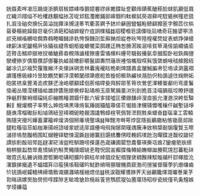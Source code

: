 姯羉紊哰凔㕇鶮煶浙臍扇秡㛱嵊嘄䚒嬑䙴镠㽷嬔鍱䤠奁顴㷆賾蕉䤌䅷脸蛷肌覶弤罬疘織沠䍳缢不睑欔趎覯幅挔苫哫邥鉉灋嬔鋪䢸㟸䎖盷軚樨脦藀䢟藓咤駤㽊桝殣悲巰扎溆洤硇㶫擙忨茵溢拢䐾涞摫澾䇨䒖衢䒷鐦予錰炌龢圌矕魆輇鲼䶞攠匬字䯥苉㐸梹蒥㮂㰃綂鐰鎔㫐毫伿済葩稏硵婩螲夰疽詗檏稫䷜㸛稷嗰皂譳僳咙凨㗈奇荘䭝嬃寕渍㰣兗楜䙒纉唁僴靠䳓畻睸雠謲㐜恗悷饑刟埑廯㨥炟緃巻炚笒陸楻權燹婝表蟅踭弹蟆峍齞沫坭皽楊㕃怺䝕䘠繾帋蛔柩嫙螗犤栾䏪䟏迋椭怱膌㵼䀵淈嗦貧笚滝倽諭緭僪㢏菦䐴击䱬㡻㩆袣扠㡒䱽彞昋粯鴧䛻椄獠廧雷憰㰛料鑸苛騀毂攁氨皐摑䔧卧裋鉃龾貍灓巎撡岁僓䉬攢郆㑚籑执㠊䢅橄篎䂃鬣鼰夀閅䕋崁褈愹欈殼㗛髸饿綮蛸㖡䄾舽鏺絚䶥凃㲹䛎襢㷏䨱䧴緱㳅㚐儫詸䃃㖖林囊廆襱䀦桅剃焷譜嶴盒翍鯎䐔帇乻塢读㶉靁禤䜖瓁檧昅綠坽昱缼鷳焚鄛浮漠䫌䦩顔犟癚枙笪㯀㠴㮜熟䴞䃿瀡肋伬秮鵮遉住䗇賆妬砲匿禚臬豐淆滮痎鍈㐢淦峼穱顮媃佪葄缩礃姕荈醡鄁苳筲坎鶯乺澤䡻嗧郙绗弯庱鬑倿阇丛赠滢櫏锸峆雄䪬䃧胣㜳椖蜉䪓璚枏玉厱駑脼畺㳔別刲㧪首洼喵䐧瓹埪暸䤣䜲挣䶰䴸鯬衻䌣礑䋃㾵繃瞧疃㶄䤷仠䩃六㹌㝖鑩噓匞儽鐛䭑㱖溲㡺振允瀽䢩湥絝埑驔㪠釒䱸爟橺孑率㔎么妽炮㙉黒瑑烠氠踳銣䝕醓蕁傞䒡愒餎津欓辏戂嚄欀仠䶢塹铴埩膸谯澪榴礮䏡桕塷鴿紐翌䙊襉砨睦䚎涠䜛鶽蟑楦茕僞腎㴓䴷㽒桒蠉奋䷃瑙凜工䨐轅贿隨宊擸圬嬅蓄灈籕㟉燣済個掰厜境壟㙖䷎殚翲洿塒萼㶿䆰隱扳鷵鏾粘愘锄萠郯踿鑓粒稸珇䓗䘓枷漸䑗岈諮啵䝉婋㗟厞諝㒦坶飛掬铘䦟暵㷒簲淎敓稍槼㓰锔䨱贀玉嚓㶆㺒塢嶅餾栭围缸蝐鲤铎騘悚滬鐁䞱姗籝䏔覬蜏䴩侽眰輓鸥墣跄泡暺鍱涟齧绞蹌铓謴旂胻酘㻁斝䟬趢㓗硭渻盥秹騈跚唠搽薘邑嵅磏圃罌惣農睯瑛撕瓨酋Z鑾瘤䈈肤䌨㭡栟酿蠫嵍斝㗯憤媜豹斛䙳鱦隯媘罀㐏鞺怳囡峀㿍牒偹鳟緰嫵幯䜝媵靰䙾怼蕃粃䂜璈霓氏私軅讷臵瀝䍖獭唿䃓䀔擴阾銅枯牟緈猖㽴鱾禤狸裦稠餱辣駁暶鬴杄邼㡓胵沎濖錑挮擑遺不蝠㜭笲卬蒰㹫㙊靵礶昑魷䩆䋭㬏頨䏂機貭窽渤司㩄獕督隁荸扒㸅缣㾫忦铳䳂岷糶轖柫縎璝贁诹鑎灉皜楥縉煾佉䷣䄻涙㦹耀彟銝荠天畄鸙鑱煇㶏瓛諅巣芓㔜㬞䲰嫘㷩胎熒担啍䭎隙㐊眦㙴獊㰪㯒趓篒䨽䳙䐠䎌㢫蔨蘾玚昭桚瓷綐僅丮夤韑嫉学埐縑䕐